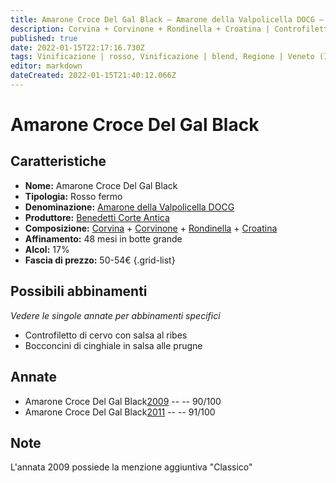 ```yaml
---
title: Amarone Croce Del Gal Black – Amarone della Valpolicella DOCG – Benedetti Corte Antica – Veneto (IT) – 50-54€ – 4★-5★
description: Corvina + Corvinone + Rondinella + Croatina | Controfiletto di cervo con salsa al ribes – Bocconcini di cinghiale in salsa alle prugne
published: true
date: 2022-01-15T22:17:16.730Z
tags: Vinificazione | rosso, Vinificazione | blend, Regione | Veneto (IT), Vinificazione | fermo, Vitigni | Corvina, Vitigni | Corvinone, Vitigni | Rondinella, Vitigni | Croatina, Prezzi | 50-54€, Valutazioni | 5 stelle, Alimento | cervo, Alimento | cinghiale,  Aromatizzazione | al ribes, Aromatizzazione | alle prugne 
editor: markdown
dateCreated: 2022-01-15T21:40:12.066Z
---
```


# Amarone Croce Del Gal Black

## Caratteristiche
- **Nome:** Amarone Croce Del Gal Black
- **Tipologia:** Rosso fermo
- **Denominazione:** [Amarone della Valpolicella DOCG](/denominazioni/Italia/Veneto/DOCG/Amarone-della-Valpolicella)
- **Produttore:** [Benedetti Corte Antica](/produttori/Italia/Veneto/Benedetti-Corte-Antica) 
- **Composizione:** [Corvina](/vitigni/Italia/corvina) + [Corvinone](/vitigni/Italia/corvinone) + [Rondinella](/vitigni/Italia/rondinella) + [Croatina](/vitigni/Italia/Croatina)
- **Affinamento:** 48 mesi in botte grande 
- **Alcol:** 17%
- **Fascia di prezzo:** 50-54€
{.grid-list}


## Possibili abbinamenti
*Vedere le singole annate per abbinamenti specifici*

- Controfiletto di cervo con salsa al ribes
- Bocconcini di cinghiale in salsa alle prugne

## Annate
- Amarone Croce Del Gal Black[2009](vini/Italia/Veneto/Benedetti-Corte-Antica/Amarone-Croce-Del-Gal-Black/2009) -- <span class="star-4"></span> -- 90/100
- Amarone Croce Del Gal Black[2011](vini/Italia/Veneto/Benedetti-Corte-Antica/Amarone-Croce-Del-Gal-Black/2011) -- <span class="star-5"></span> -- 91/100

## Note
L'annata 2009 possiede la menzione aggiuntiva "Classico"